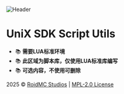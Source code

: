 ![Header](https://capsule-render.vercel.app/api?type=Waving&color=timeGradient&height=200&animation=fadeIn&section=header&text=UniX%20Dev%20Kit&fontSize=65)

# UniX SDK Script Utils

- 📚 **需要LUA标准环境**
- 📚 **此区域为脚本库，仅使用LUA标准库编写**
- 📚 **可选内容，不使用可删除**

2025 © [RoidMC Studios](https://www.roidmc.com) | [MPL-2.0 License](/LICENSE)
